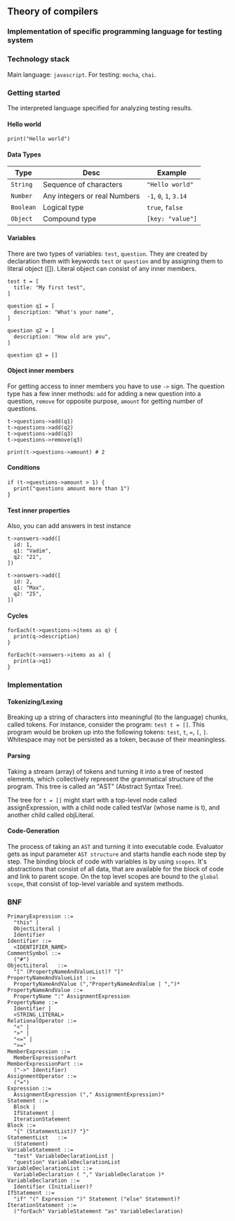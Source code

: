 ## Theory of compilers

### Implementation of specific programming language for testing system

### Technology stack

Main language: ```javascript```.
For testing: ```mocha```, ```chai```.

### Getting started

The interpreted language specified for analyzing testing results.

#### Hello world

```
print("Hello world")
```

#### Data Types

Type | Desc | Example
--- | --- | ---
```String``` | Sequence of characters | ```"Hello world"```
```Number``` | Any integers or real Numbers | ```-1```, ```0```, ```1```, ```3.14``` |
```Boolean``` | Logical type | ```true```, ```false```
```Object``` | Compound type | ```[key: "value"]```

#### Variables

There are two types of variables: ```test```, ```question```. They are created by declaration them with keywords ```test``` or ```question``` and by assigning them to literal object ([]). Literal object can consist of any inner members.

```
test t = [
  title: "My first test",
]

question q1 = [
  description: "What's your name",
]

question q2 = [
  description: "How old are you",
]

question q3 = []
```

#### Object inner members

For getting access to inner members you have to use ```->``` sign. The question type has a few inner methods: ```add``` for adding a new question into a question, ```remove``` for opposite purpose, ```amount``` for getting number of questions.

```
t->questions->add(q1)
t->questions->add(q2)
t->questions->add(q3)
t->questions->remove(q3)

print(t->questions->amount) # 2
```

#### Conditions

```
if (t->questions->amount > 1) {
  print("questions amount more than 1")
}
```

#### Test inner properties

Also, you can add answers in test instance

```
t->answers->add([
  id: 1,
  q1: "Vadim",
  q2: "21",
])

t->answers->add([
  id: 2,
  q1: "Max",
  q2: "25",
])
```

#### Cycles

```
forEach(t->questions->items as q) {
  print(q->description)
}

forEach(t->answers->items as a) {
  print(a->q1)
}
```

### Implementation

#### Tokenizing/Lexing

Breaking up a string of characters into meaningful (to the language) chunks, called tokens. For instance, consider the program: ```test t = []```. This program would be broken up into the following tokens: ```test```, ```t```, ```=```, ```[```, ```]```. Whitespace may not be persisted as a token, because of their meaningless.

#### Parsing

Taking a stream (array) of tokens and turning it into a tree of nested elements, which collectively represent the grammatical structure of the program. This tree is called an "AST" (Abstract Syntax Tree).

The tree for ```t = []``` might start with a top-level node called assignExpression, with a child node called testVar (whose name is t), and another child called objLiteral.

#### Code-Generation

The process of taking an ```AST``` and turning it into executable code. Evaluator gets as input parameter ```AST structure``` and starts handle each node step by step. The binding block of code with variables is by using ```scopes```. It's abstractions that consist of all data, that are available for the block of code and link to parent scope. On the top level scopes are bound to the ```global scope```, that consist of top-level variable and system methods.

### BNF

```
PrimaryExpression ::=
  "this" |
  ObjectLiteral |
  Identifier
Identifier ::=
  <IDENTIFIER_NAME>
CommentSymbol ::=
  ("#")
ObjectLiteral	::=
  "[" (PropertyNameAndValueList)? "]"
PropertyNameAndValueList ::=
  PropertyNameAndValue (","PropertyNameAndValue | ",")*
PropertyNameAndValue ::=
  PropertyName ":" AssignmentExpression
PropertyName ::=
  Identifier |
  <STRING_LITERAL>
RelationalOperator ::=
  "<" |
  ">" |
  "<=" |
  ">="
MemberExpression ::=
  MemberExpressionPart
MemberExpressionPart ::=
  ("->" Identifier)
AssignmentOperator ::=
  ("=")
Expression ::=
  AssignmentExpression ("," AssignmentExpression)*
Statement ::=
  Block |
  IfStatement |
  IterationStatement
Block ::=
  "{" (StatementList)? "}"
StatementList	::=
  (Statement)
VariableStatement ::=
  "test" VariableDeclarationList |
  "question" VariableDeclarationList
VariableDeclarationList	::=
  VariableDeclaration ( "," VariableDeclaration )*
VariableDeclaration ::=
  Identifier (Initialiser)?
IfStatement	::=
  "if" "(" Expression ")" Statement ("else" Statement)?
IterationStatement ::=
  ("forEach" VariableStatement "as" VariableDeclaration)
```
